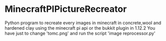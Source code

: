 # MinecraftPIPictureRecreator
Python program to recreate every images in minecraft in concrete,wool and hardened clay using the minecraft pi api or the bukkit plugin in 1.12.2
You have just to change 'tomc.png' and run the script 'image reprocessor.py'
